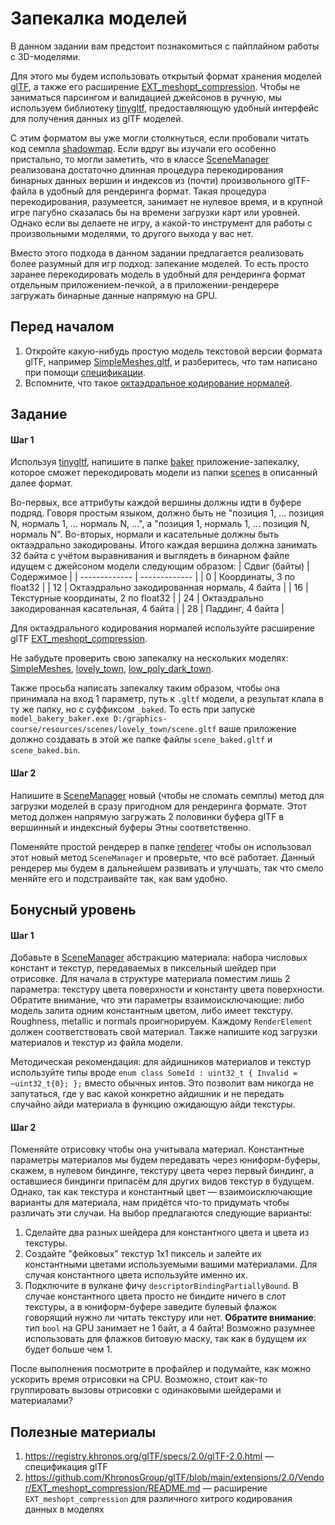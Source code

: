 # Запекалка моделей

В данном задании вам предстоит познакомиться с пайплайном работы с 3D-моделями.

Для этого мы будем использовать открытый формат хранения моделей [glTF](https://github.com/KhronosGroup/glTF), а также его расширение [EXT_meshopt_compression](https://github.com/KhronosGroup/glTF/blob/main/extensions/2.0/Vendor/EXT_meshopt_compression/README.md).
Чтобы не заниматься парсингом и валидацией джейсонов в ручную, мы используем библиотеку [tinygltf](https://github.com/syoyo/tinygltf), предоставляющую удобный интерфейс для получения данных из glTF моделей.

С этим форматом вы уже могли столкнуться, если пробовали читать код семпла [shadowmap](/samples/shadowmap/).
Если вдруг вы изучали его особенно пристально, то могли заметить, что в классе [SceneManager](/common/scene/SceneManager.cpp) реализована достаточно длинная процедура перекодирования бинарных данных вершин и индексов из (почти) произвольного glTF-файла в удобный для рендеринга формат.
Такая процедура перекодирования, разумеется, занимает не нулевое время, и в крупной игре пагубно сказалась бы на времени загрузки карт или уровней.
Однако если вы делаете не игру, а какой-то инструмент для работы с произвольными моделями, то другого выхода у вас нет.

Вместо этого подхода в данном задании предлагается реализовать более разумный для игр подход: запекание моделей.
То есть просто заранее перекодировать модель в удобный для рендеринга формат отдельным приложением-печкой, а в приложении-рендерере загружать бинарные данные напрямую на GPU.

## Перед началом

 1. Откройте какую-нибудь простую модель текстовой версии формата glTF, например [SimpleMeshes.gltf](/resources/scenes/SimpleMeshes/glTF/SimpleMeshes.gltf), и разберитесь, что там написано при помощи [спецификации](https://registry.khronos.org/glTF/specs/2.0/glTF-2.0.html).
 2. Вспомните, что такое [октаэдральное кодирование нормалей](https://knarkowicz.wordpress.com/2014/04/16/octahedron-normal-vector-encoding/).

## Задание

#### Шаг 1

Используя [tinygltf](https://github.com/syoyo/tinygltf), напишите в папке [baker](baker) приложение-запекалку, которое сможет перекодировать модели из папки [scenes](/resources/scenes/) в описанный далее формат.

Во-первых, все аттрибуты каждой вершины должны идти в буфере подряд. Говоря простым языком, должно быть не "позиция 1, ... позиция N, нормаль 1, ... нормаль N, ...", а "позиция 1, нормаль 1, ... позиция N, нормаль N".
Во-вторых, нормали и касательные должны быть октаэдрально закодированы.
Итого каждая вершина должна занимать 32 байта с учётом выравнивания и выглядеть в бинарном файле идущем с джейсоном модели следующим образом:
| Сдвиг (байты) | Содержимое    |
| ------------- | ------------- |
| 0  | Координаты, 3 по float32 |
| 12 | Октаэдрально закодированная нормаль, 4 байта |
| 16 | Текстурные координаты, 2 по float32 |
| 24 | Октаэдрально закодированная касательная, 4 байта |
| 28 | Паддинг, 4 байта |

Для октаэдрального кодирования нормалей используйте расширение glTF [EXT_meshopt_compression](https://github.com/KhronosGroup/glTF/blob/main/extensions/2.0/Vendor/EXT_meshopt_compression/README.md).

Не забудьте проверить свою запекалку на нескольких моделях: [SimpleMeshes](/resources/scenes/SimpleMeshes/), [lovely_town](/resources/scenes/lovely_town/), [low_poly_dark_town](/resources/scenes/low_poly_dark_town/).

Также просьба написать запекалку таким образом, чтобы она принимала на вход 1 параметр, путь к `.gltf` модели, а результат клала в ту же папку, но с суффиксом `_baked`.
То есть при запуске `model_bakery_baker.exe D:/graphics-course/resources/scenes/lovely_town/scene.gltf` ваше приложение должно создавать в этой же папке файлы `scene_baked.gltf` и `scene_baked.bin`.

#### Шаг 2

Напишите в [SceneManager](/common/scene/SceneManager.hpp) новый (чтобы не сломать семплы) метод для загрузки моделей в сразу пригодном для рендеринга формате.
Этот метод должен напрямую загружать 2 половинки буфера glTF в вершинный и индексный буферы Этны соответственно.

Поменяйте простой рендерер в папке [renderer](renderer) чтобы он использовал этот новый метод `SceneManager` и проверьте, что всё работает.
Данный рендерер мы будем в дальнейшем развивать и улучшать, так что смело меняйте его и подстраивайте так, как вам удобно.

## Бонусный уровень

#### Шаг 1

Добавьте в [SceneManager](/common/scene/SceneManager.hpp) абстракцию материала: набора числовых констант и текстур, передаваемых в пиксельный шейдер при отрисовке.
Для начала в структуре материала поместим лишь 2 параметра: текстуру цвета поверхности и константу цвета поверхности.
Обратите внимание, что эти параметры взаимоисключающие: либо модель залита одним константным цветом, либо имеет текстуру.
Roughness, metallic и normals проигнорируем.
Каждому `RenderElement` должен соответствовать свой материал.
Также напишите код загрузки материалов и текстур из файла модели.

Методическая рекомендация: для айдишников материалов и текстур используйте типы вроде `enum class SomeId : uint32_t { Invalid = ~uint32_t{0}; };` вместо обычных интов.
Это позволит вам никогда не запутаться, где у вас какой конкретно айдишник и не передать случайно айди материала в функцию ожидающую айди текстуры.

#### Шаг 2

Поменяйте отрисовку чтобы она учитывала материал.
Константные параметры материалов мы будем передавать через юниформ-буферы, скажем, в нулевом биндинге, текстуру цвета через первый биндинг, а оставшиеся биндинги припасём для других видов текстур в будущем.
Однако, так как текстура и константный цвет &mdash; взаимоисключающие варианты для материала, нам придётся что-то придумать чтобы различать эти случаи.
На выбор предлагаются следующие варианты:

1. Сделайте два разных шейдера для константного цвета и цвета из текстуры.
2. Создайте "фейковых" текстур 1x1 пиксель и залейте их константными цветами используемыми вашими материалами.
   Для случая константного цвета используйте именно их.
3. Подключите в вулкане фичу `descriptorBindingPartiallyBound`.
   В случае константного цвета просто не биндите ничего в слот текстуры, а в юниформ-буфере заведите булевый флажок говорящий нужно ли читать текстуру или нет.
   **Обратите внимание**: тип `bool` на GPU занимает не 1 байт, а 4 байта!
   Возможно разумнее использовать для флажков битовую маску, так как в будущем их будет больше чем 1.

После выполнения посмотрите в профайлер и подумайте, как можно ускорить время отрисовки на CPU.
Возможно, стоит как-то группировать вызовы отрисовки с одинаковыми шейдерами и материалами?

## Полезные материалы

 1. https://registry.khronos.org/glTF/specs/2.0/glTF-2.0.html &mdash; спецификация glTF
 2. https://github.com/KhronosGroup/glTF/blob/main/extensions/2.0/Vendor/EXT_meshopt_compression/README.md &mdash; расширение `EXT_meshopt_compression` для различного хитрого кодирования данных в моделях
